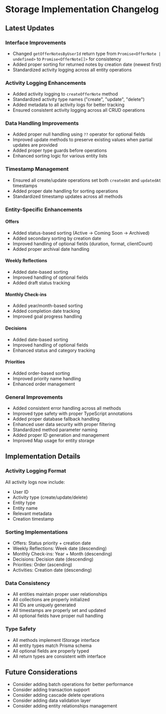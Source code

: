# Storage Implementation Changelog

## Latest Updates

### Interface Improvements
- Changed `getOfferNotesByUserId` return type from `Promise<OfferNote | undefined>` to `Promise<OfferNote[]>` for consistency
- Added proper sorting for returned notes by creation date (newest first)
- Standardized activity logging across all entity operations

### Activity Logging Enhancements
- Added activity logging to `createOfferNote` method
- Standardized activity type names ("create", "update", "delete")
- Added metadata to all activity logs for better tracking
- Ensured consistent activity logging across all CRUD operations

### Data Handling Improvements
- Added proper null handling using `??` operator for optional fields
- Improved update methods to preserve existing values when partial updates are provided
- Added proper type guards before operations
- Enhanced sorting logic for various entity lists

### Timestamp Management
- Ensured all create/update operations set both `createdAt` and `updatedAt` timestamps
- Added proper date handling for sorting operations
- Standardized timestamp updates across all methods

### Entity-Specific Enhancements

#### Offers
- Added status-based sorting (Active → Coming Soon → Archived)
- Added secondary sorting by creation date
- Improved handling of optional fields (duration, format, clientCount)
- Added proper archival date handling

#### Weekly Reflections
- Added date-based sorting
- Improved handling of optional fields
- Added draft status tracking

#### Monthly Check-ins
- Added year/month-based sorting
- Added completion date tracking
- Improved goal progress handling

#### Decisions
- Added date-based sorting
- Improved handling of optional fields
- Enhanced status and category tracking

#### Priorities
- Added order-based sorting
- Improved priority name handling
- Enhanced order management

### General Improvements
- Added consistent error handling across all methods
- Improved type safety with proper TypeScript annotations
- Added proper database fallback handling
- Enhanced user data security with proper filtering
- Standardized method parameter naming
- Added proper ID generation and management
- Improved Map usage for entity storage

## Implementation Details

### Activity Logging Format
All activity logs now include:
- User ID
- Activity type (create/update/delete)
- Entity type
- Entity name
- Relevant metadata
- Creation timestamp

### Sorting Implementations
- Offers: Status priority + creation date
- Weekly Reflections: Week date (descending)
- Monthly Check-ins: Year + Month (descending)
- Decisions: Decision date (descending)
- Priorities: Order (ascending)
- Activities: Creation date (descending)

### Data Consistency
- All entities maintain proper user relationships
- All collections are properly initialized
- All IDs are uniquely generated
- All timestamps are properly set and updated
- All optional fields have proper null handling

### Type Safety
- All methods implement IStorage interface
- All entity types match Prisma schema
- All optional fields are properly typed
- All return types are consistent with interface

## Future Considerations
- Consider adding batch operations for better performance
- Consider adding transaction support
- Consider adding cascade delete operations
- Consider adding data validation layer
- Consider adding entity relationships management 